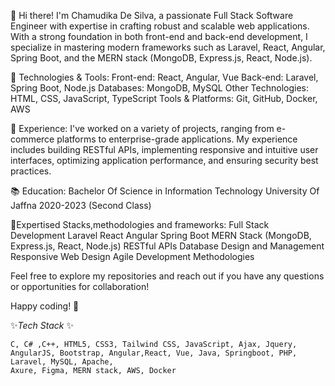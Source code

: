 👋 Hi there! I'm Chamudika De Silva, a passionate Full Stack Software Engineer with expertise in crafting robust and scalable web applications. With a strong foundation in both front-end and back-end development, I specialize in mastering modern frameworks such as Laravel, React, Angular, Spring Boot, and the MERN stack (MongoDB, Express.js, React, Node.js).

🔧 Technologies & Tools:
Front-end: React, Angular, Vue
Back-end: Laravel, Spring Boot, Node.js
Databases: MongoDB, MySQL
Other Technologies: HTML, CSS, JavaScript, TypeScript
Tools & Platforms: Git, GitHub, Docker, AWS

💼 Experience:
I've worked on a variety of projects, ranging from e-commerce platforms to enterprise-grade applications. My experience includes building RESTful APIs, implementing responsive and intuitive user interfaces, optimizing application performance, and ensuring security best practices.

📚 Education:
Bachelor Of Science in Information Technology
University Of Jaffna
2020-2023
(Second Class)

🌟Expertised Stacks,methodologies and frameworks:
Full Stack Development
Laravel
React
Angular
Spring Boot
MERN Stack (MongoDB, Express.js, React, Node.js)
RESTful APIs
Database Design and Management
Responsive Web Design
Agile Development Methodologies

Feel free to explore my repositories and reach out if you have any questions or opportunities for collaboration!

Happy coding! 🚀

 ✨*Tech Stack* ✨ 
 
    C, C# ,C++, HTML5, CSS3, Tailwind CSS, JavaScript, Ajax, Jquery, AngularJS, Bootstrap, Angular,React, Vue, Java, Springboot, PHP, Laravel, MySQL, Apache,   
    Axure, Figma, MERN stack, AWS, Docker

